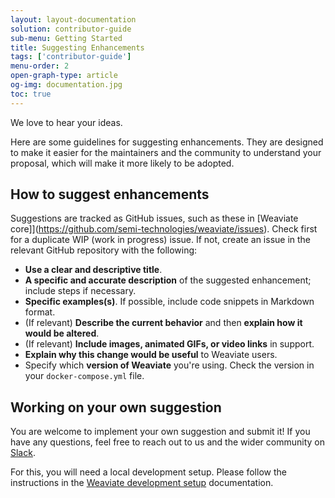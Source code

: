 ```yaml
---
layout: layout-documentation
solution: contributor-guide
sub-menu: Getting Started
title: Suggesting Enhancements 
tags: ['contributor-guide']
menu-order: 2
open-graph-type: article
og-img: documentation.jpg
toc: true
---
```


We love to hear your ideas.

Here are some guidelines for suggesting enhancements. They are designed to make it easier for the maintainers and the community to understand your proposal, which will make it more likely to be adopted.

## How to suggest enhancements

Suggestions are tracked as GitHub issues, such as these in [Weaviate core]](https://github.com/semi-technologies/weaviate/issues). Check first for a duplicate WIP (work in progress) issue. If not, create an issue in the relevant GitHub repository with the following:

* **Use a clear and descriptive title**.
* **A specific and accurate description** of the suggested enhancement; include steps if necessary.
* **Specific examples(s)**. If possible, include code snippets in Markdown format.
* (If relevant) **Describe the current behavior** and then **explain how it would be altered**.
* (If relevant) **Include images, animated GIFs, or video links** in support.
* **Explain why this change would be useful** to Weaviate users.
* Specify which **version of Weaviate** you're using. Check the version in your `docker-compose.yml` file.

## Working on your own suggestion

You are welcome to implement your own suggestion and submit it! If you have any questions, feel free to reach out to us and the wider community on [Slack](https://weaviate.slack.com/).

For this, you will need a local development setup. Please follow the instructions in the [Weaviate development setup](../weaviate-core/setup.html) documentation.
